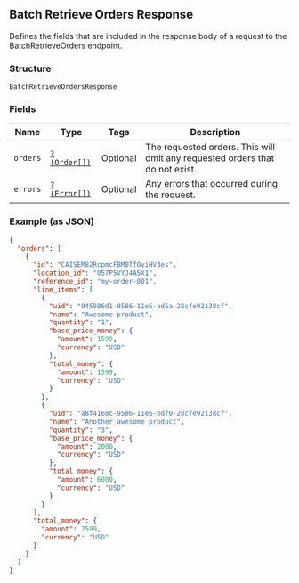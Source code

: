 ## Batch Retrieve Orders Response

Defines the fields that are included in the response body of
a request to the BatchRetrieveOrders endpoint.

### Structure

`BatchRetrieveOrdersResponse`

### Fields

| Name | Type | Tags | Description |
|  --- | --- | --- | --- |
| `orders` | [`?(Order[])`](/doc/models/order.md) | Optional | The requested orders. This will omit any requested orders that do not exist. |
| `errors` | [`?(Error[])`](/doc/models/error.md) | Optional | Any errors that occurred during the request. |

### Example (as JSON)

```json
{
  "orders": [
    {
      "id": "CAISEM82RcpmcFBM0TfOyiHV3es",
      "location_id": "057P5VYJ4A5X1",
      "reference_id": "my-order-001",
      "line_items": [
        {
          "uid": "945986d1-9586-11e6-ad5a-28cfe92138cf",
          "name": "Awesome product",
          "quantity": "1",
          "base_price_money": {
            "amount": 1599,
            "currency": "USD"
          },
          "total_money": {
            "amount": 1599,
            "currency": "USD"
          }
        },
        {
          "uid": "a8f4168c-9586-11e6-bdf0-28cfe92138cf",
          "name": "Another awesome product",
          "quantity": "3",
          "base_price_money": {
            "amount": 2000,
            "currency": "USD"
          },
          "total_money": {
            "amount": 6000,
            "currency": "USD"
          }
        }
      ],
      "total_money": {
        "amount": 7599,
        "currency": "USD"
      }
    }
  ]
}
```

